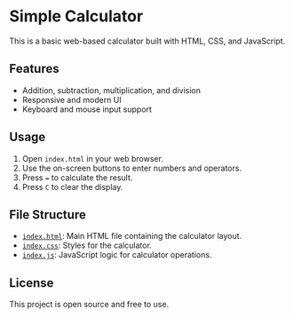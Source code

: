 # Simple Calculator

This is a basic web-based calculator built with HTML, CSS, and JavaScript.

## Features

- Addition, subtraction, multiplication, and division
- Responsive and modern UI
- Keyboard and mouse input support

## Usage

1. Open `index.html` in your web browser.
2. Use the on-screen buttons to enter numbers and operators.
3. Press `=` to calculate the result.
4. Press `C` to clear the display.

## File Structure

- [`index.html`](index.html): Main HTML file containing the calculator layout.
- [`index.css`](index.css): Styles for the calculator.
- [`index.js`](index.js): JavaScript logic for calculator operations.

## License

This project is open source and free to use.
